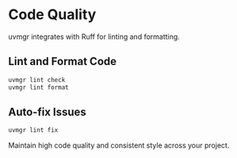 # Code Quality

uvmgr integrates with Ruff for linting and formatting.

## Lint and Format Code

```bash
uvmgr lint check
uvmgr lint format
```

## Auto-fix Issues

```bash
uvmgr lint fix
```

Maintain high code quality and consistent style across your project. 